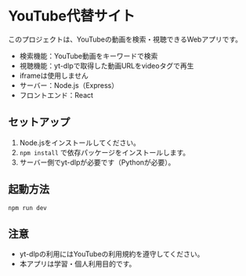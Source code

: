 # YouTube代替サイト

このプロジェクトは、YouTubeの動画を検索・視聴できるWebアプリです。
- 検索機能：YouTube動画をキーワードで検索
- 視聴機能：yt-dlpで取得した動画URLをvideoタグで再生
- iframeは使用しません
- サーバー：Node.js（Express）
- フロントエンド：React

## セットアップ
1. Node.jsをインストールしてください。
2. `npm install` で依存パッケージをインストールします。
3. サーバー側でyt-dlpが必要です（Pythonが必要）。

## 起動方法
```
npm run dev
```

## 注意
- yt-dlpの利用にはYouTubeの利用規約を遵守してください。
- 本アプリは学習・個人利用目的です。
